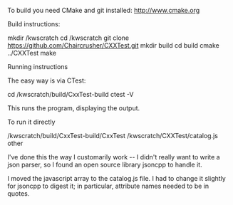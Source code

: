 To build you need CMake and git installed: http://www.cmake.org

Build instructions:

mkdir <somedir>/kwscratch
cd <somedir>/kwscratch
git clone https://github.com/Chaircrusher/CXXTest.git
mkdir build
cd build
cmake ../CXXTest
make

Running instructions

The easy way is via CTest:

cd <somedir>/kwscratch/build/CxxTest-build
ctest -V

This runs the program, displaying the output.

To run it directly

<somedir>/kwscratch/build/CxxTest-build/CxxTest <somedir>/kwscratch/CXXTest/catalog.js other

I've done this the way I customarily work -- I didn't really want to write a json parser, so I found an open source library jsoncpp to handle it.

I moved the javascript array to the catalog.js file.  I had to change it slightly for jsoncpp to digest it; in particular, attribute names needed to be in quotes.
